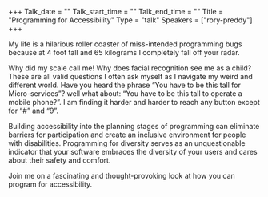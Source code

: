 +++
Talk_date = ""
Talk_start_time = ""
Talk_end_time = ""
Title = "Programming for Accessibility"
Type = "talk"
Speakers = ["rory-preddy"]
+++

My life is a hilarious roller coaster of miss-intended programming bugs because at 4 foot tall and 65 kilograms I completely fall off your radar.

Why did my scale call me! Why does facial recognition see me as a child? These are all valid questions I often ask myself as I navigate my weird and different world. Have you heard the phrase “You have to be this tall for Micro-services”? well what about: “You have to be this tall to operate a mobile phone?”. I am finding it harder and harder to reach any button except for “#” and “9”.

Building accessibility into the planning stages of programming can eliminate barriers for participation and create an inclusive environment for people with disabilities. Programming for diversity serves as an unquestionable indicator that your software embraces the diversity of your users and cares about their safety and comfort.

Join me on a fascinating and thought-provoking look at how you can program for accessibility.
